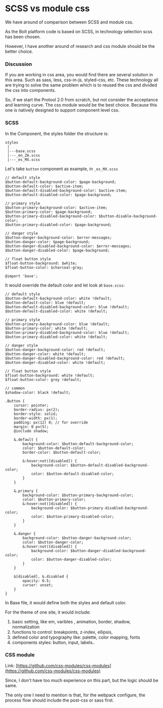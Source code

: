 # SCSS vs module css

We have around of comparison between SCSS and module css. &#x20;

As the Bolt platform code is based on SCSS,  in technology selection scss has been chosen.

However, I have another around of research and css module should be the better choice.



### Discussion

If you are working in css area, you would find there are several solution in this area. Such as sass, less,  css-in-js, styled-css, etc. These technology all are trying to solve the same problem which is to reused the css and divided the css into components.



So, if we start the Protool 2.0 from scratch, but not consider the acceptance and learning curve. The css module would be the best choice. Because this one is natively designed to support component level css.&#x20;



### SCSS

In the Component, the styles folder the structure is:

```
styles
 |
 |---base.scss
 |---_en_ZA.scss
 |---_es_MX.scss
```



Let's take `button` component as example, in `_es_MX.scss`&#x20;

```
// default style
$button-default-background-color: $page-background;
$button-default-color: $active-item;
$button-default-disabled-background-color: $active-item;
$button-default-disabled-color: $page-background;

// primary style
$button-primary-background-color: $active-item;
$button-primary-color: $page-background;
$button-primary-disabled-background-color: $button-disable-background-color;
$button-primary-disabled-color: $page-background;

// danger style
$button-danger-background-color: $error-messages;
$button-danger-color: $page-background;
$button-danger-disabled-background-color: $error-messages;
$button-danger-disabled-color: $page-background;

// float button style
$float-button-background: $white;
$float-button-color: $charcoal-gray;

@import 'base';
```

It would override the default color and let look at `base.scss`:

```
// default style
$button-default-background-color: white !default;
$button-default-color: blue !default;
$button-default-disabled-background-color: blue !default;
$button-default-disabled-color: white !default;

// primary style
$button-primary-background-color: blue !default;
$button-primary-color: white !default;
$button-primary-disabled-background-color: blue !default;
$button-primary-disabled-color: white !default;

// danger style
$button-danger-background-color: red !default;
$button-danger-color: white !default;
$button-danger-disabled-background-color: red !default;
$button-danger-disabled-color: white !default;

// float button style
$float-button-background: white !default;
$float-button-color: grey !default;

// common
$shadow-color: black !default;

.Button {
    cursor: pointer;
    border-radius: px(2);
    border-style: solid;
    border-width: px(1);
    padding: px(12) 0; // for override
    margin: 0 px(5);
    @include shadow;

    &.default {
        background-color: $button-default-background-color;
        color: $button-default-color;
        border-color: $button-default-color;

        &:hover:not([disabled]) {
            background-color: $button-default-disabled-background-color;
            color: $button-default-disabled-color;
        }
    }

    &.primary {
        background-color: $button-primary-background-color;
        color: $button-primary-color;
        &:hover:not([disabled]) {
            background-color: $button-primary-disabled-background-color;
            color: $button-primary-disabled-color;
        }
    }

    &.danger {
        background-color: $button-danger-background-color;
        color: $button-danger-color;
        &:hover:not([disabled]) {
            background-color: $button-danger-disabled-background-color;
            color: $button-danger-disabled-color;
        }
    }

    &[disabled], &.disabled {
        opacity: 0.5;
        cursor: unset;
    }
}
```

&#x20;In Base file, it would define both the styles and default color.



For the theme of one site, it would include:

1. basic setting, like em, varibles , animation, border, shadow, normalization
2. functions to control: breakpoints, z-index, ellipsis,&#x20;
3. defined color and typography like:  palette, color mapping, fonts
4. components styles: button, input, labels..



### CSS module

Link: [https://github.com/css-modules/css-modules](https://github.com/css-modules/css-modules)

Since, I don't have too much experience on this part, but the logic should be same.

The only one I need to mention is that, for the webpack configure, the process flow should include the post-css or sass first.











&#x20;

